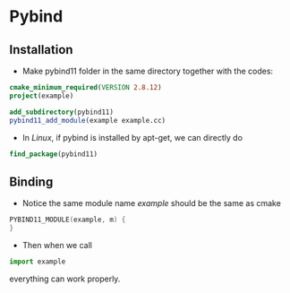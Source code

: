 # Pybind

## Installation
- Make pybind11 folder in the same directory together with the codes:
```cmake
cmake_minimum_required(VERSION 2.8.12)
project(example)

add_subdirectory(pybind11)
pybind11_add_module(example example.cc)
```
- In *Linux*, if pybind is installed by apt-get, we can directly do
```cmake
find_package(pybind11)
```

## Binding
- Notice the same module name *example* should be the same as cmake
```cpp
PYBIND11_MODULE(example, m) {
}
```
- Then when we call
```python
import example
```
everything can work properly.